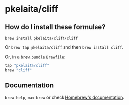 # pkelaita/cliff

## How do I install these formulae?

`brew install pkelaita/cliff/cliff`

Or `brew tap pkelaita/cliff` and then `brew install cliff`.

Or, in a [`brew bundle`](https://github.com/Homebrew/homebrew-bundle) `Brewfile`:

```ruby
tap "pkelaita/cliff"
brew "cliff"
```

## Documentation

`brew help`, `man brew` or check [Homebrew's documentation](https://docs.brew.sh).
